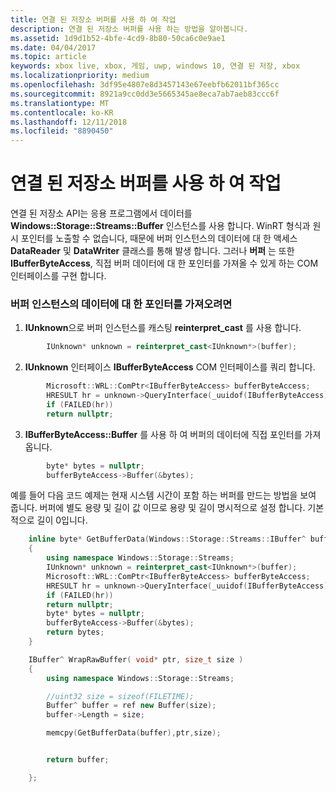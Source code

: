 ```yaml
---
title: 연결 된 저장소 버퍼를 사용 하 여 작업
description: 연결 된 저장소 버퍼를 사용 하는 방법을 알아봅니다.
ms.assetid: 1d9d1b52-4bfe-4cd9-8b80-50ca6c0e9ae1
ms.date: 04/04/2017
ms.topic: article
keywords: xbox live, xbox, 게임, uwp, windows 10, 연결 된 저장, xbox
ms.localizationpriority: medium
ms.openlocfilehash: 3df95e4807e8d3457143e67eebfb62011bf365cc
ms.sourcegitcommit: 8921a9cc0dd3e5665345ae8eca7ab7aeb83ccc6f
ms.translationtype: MT
ms.contentlocale: ko-KR
ms.lasthandoff: 12/11/2018
ms.locfileid: "8890450"
---
```

# <a name="working-with-connected-storage-buffers"></a>연결 된 저장소 버퍼를 사용 하 여 작업

연결 된 저장소 API는 응용 프로그램에서 데이터를 **Windows::Storage::Streams::Buffer** 인스턴스를 사용 합니다. WinRT 형식과 원시 포인터를 노출할 수 없습니다, 때문에 버퍼 인스턴스의 데이터에 대 한 액세스 **DataReader** 및 **DataWriter** 클래스를 통해 발생 합니다. 그러나 **버퍼** 는 또한 **IBufferByteAccess**, 직접 버퍼 데이터에 대 한 포인터를 가져올 수 있게 하는 COM 인터페이스를 구현 합니다.

### <a name="to-get-a-pointer-to-a-buffer-instances-data"></a>버퍼 인스턴스의 데이터에 대 한 포인터를 가져오려면

1.  **IUnknown**으로 버퍼 인스턴스를 캐스팅 **reinterpret\_cast** 를 사용 합니다.

```cpp
        IUnknown* unknown = reinterpret_cast<IUnknown*>(buffer);
```

2.  **IUnknown** 인터페이스 **IBufferByteAccess** COM 인터페이스를 쿼리 합니다.

```cpp
        Microsoft::WRL::ComPtr<IBufferByteAccess> bufferByteAccess;
        HRESULT hr = unknown->QueryInterface(_uuidof(IBufferByteAccess), &bufferByteAccess);
        if (FAILED(hr))
        return nullptr;
```

3.  **IBufferByteAccess::Buffer** 를 사용 하 여 버퍼의 데이터에 직접 포인터를 가져옵니다.

```cpp
        byte* bytes = nullptr;
        bufferByteAccess->Buffer(&bytes);
```

예를 들어 다음 코드 예제는 현재 시스템 시간이 포함 하는 버퍼를 만드는 방법을 보여 줍니다. 버퍼에 별도 용량 및 길이 값 이므로 용량 및 길이 명시적으로 설정 합니다. 기본적으로 길이 0입니다.

```cpp
    inline byte* GetBufferData(Windows::Storage::Streams::IBuffer^ buffer)
    {
        using namespace Windows::Storage::Streams;
        IUnknown* unknown = reinterpret_cast<IUnknown*>(buffer);
        Microsoft::WRL::ComPtr<IBufferByteAccess> bufferByteAccess;
        HRESULT hr = unknown->QueryInterface(_uuidof(IBufferByteAccess), &bufferByteAccess);
        if (FAILED(hr))
        return nullptr;
        byte* bytes = nullptr;
        bufferByteAccess->Buffer(&bytes);
        return bytes;
    }

    IBuffer^ WrapRawBuffer( void* ptr, size_t size )
    {
        using namespace Windows::Storage::Streams;

        //uint32 size = sizeof(FILETIME);
        Buffer^ buffer = ref new Buffer(size);
        buffer->Length = size;

        memcpy(GetBufferData(buffer),ptr,size);


        return buffer;

    };
```
